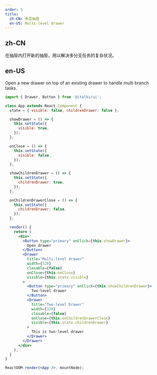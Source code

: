 ```yaml
---
order: 5
title:
  zh-CN: 多层抽屉
  en-US: Multi-level drawer
---
```


## zh-CN

在抽屉内打开新的抽屉，用以解决多分支任务的复杂状况。

## en-US

Open a new drawer on top of an existing drawer to handle multi branch tasks.

```jsx
import { Drawer, Button } from '@italki/ui';

class App extends React.Component {
  state = { visible: false, childrenDrawer: false };

  showDrawer = () => {
    this.setState({
      visible: true,
    });
  };

  onClose = () => {
    this.setState({
      visible: false,
    });
  };

  showChildrenDrawer = () => {
    this.setState({
      childrenDrawer: true,
    });
  };

  onChildrenDrawerClose = () => {
    this.setState({
      childrenDrawer: false,
    });
  };

  render() {
    return (
      <div>
        <Button type="primary" onClick={this.showDrawer}>
          Open drawer
        </Button>
        <Drawer
          title="Multi-level drawer"
          width={520}
          closable={false}
          onClose={this.onClose}
          visible={this.state.visible}
        >
          <Button type="primary" onClick={this.showChildrenDrawer}>
            Two-level drawer
          </Button>
          <Drawer
            title="Two-level Drawer"
            width={320}
            closable={false}
            onClose={this.onChildrenDrawerClose}
            visible={this.state.childrenDrawer}
          >
            This is two-level drawer
          </Drawer>
        </Drawer>
      </div>
    );
  }
}

ReactDOM.render(<App />, mountNode);
```

<style>
[data-theme="dark"] .site-multi-level-drawer-footer {
  border-top: 1px solid #303030;
  background: #1f1f1f;
}
</style>
